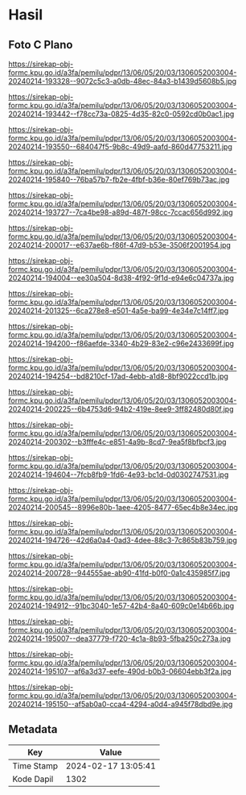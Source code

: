# Hasil

## Foto C Plano

https://sirekap-obj-formc.kpu.go.id/a3fa/pemilu/pdpr/13/06/05/20/03/1306052003004-20240214-193328--9072c5c3-a0db-48ec-84a3-b1439d5608b5.jpg

https://sirekap-obj-formc.kpu.go.id/a3fa/pemilu/pdpr/13/06/05/20/03/1306052003004-20240214-193442--f78cc73a-0825-4d35-82c0-0592cd0b0ac1.jpg

https://sirekap-obj-formc.kpu.go.id/a3fa/pemilu/pdpr/13/06/05/20/03/1306052003004-20240214-193550--684047f5-9b8c-49d9-aafd-860d47753211.jpg

https://sirekap-obj-formc.kpu.go.id/a3fa/pemilu/pdpr/13/06/05/20/03/1306052003004-20240214-195840--76ba57b7-fb2e-4fbf-b36e-80ef769b73ac.jpg

https://sirekap-obj-formc.kpu.go.id/a3fa/pemilu/pdpr/13/06/05/20/03/1306052003004-20240214-193727--7ca4be98-a89d-487f-98cc-7ccac656d992.jpg

https://sirekap-obj-formc.kpu.go.id/a3fa/pemilu/pdpr/13/06/05/20/03/1306052003004-20240214-200017--e637ae6b-f86f-47d9-b53e-3506f2001954.jpg

https://sirekap-obj-formc.kpu.go.id/a3fa/pemilu/pdpr/13/06/05/20/03/1306052003004-20240214-194004--ee30a504-8d38-4f92-9f1d-e94e6c04737a.jpg

https://sirekap-obj-formc.kpu.go.id/a3fa/pemilu/pdpr/13/06/05/20/03/1306052003004-20240214-201325--6ca278e8-e501-4a5e-ba99-4e34e7c14ff7.jpg

https://sirekap-obj-formc.kpu.go.id/a3fa/pemilu/pdpr/13/06/05/20/03/1306052003004-20240214-194200--f86aefde-3340-4b29-83e2-c96e2433699f.jpg

https://sirekap-obj-formc.kpu.go.id/a3fa/pemilu/pdpr/13/06/05/20/03/1306052003004-20240214-194254--bd8210cf-17ad-4ebb-a1d8-8bf9022ccd1b.jpg

https://sirekap-obj-formc.kpu.go.id/a3fa/pemilu/pdpr/13/06/05/20/03/1306052003004-20240214-200225--6b4753d6-94b2-419e-8ee9-3ff82480d80f.jpg

https://sirekap-obj-formc.kpu.go.id/a3fa/pemilu/pdpr/13/06/05/20/03/1306052003004-20240214-200302--b3fffe4c-e851-4a9b-8cd7-9ea5f8bfbcf3.jpg

https://sirekap-obj-formc.kpu.go.id/a3fa/pemilu/pdpr/13/06/05/20/03/1306052003004-20240214-194604--7fcb8fb9-1fd6-4e93-bc1d-0d0302747531.jpg

https://sirekap-obj-formc.kpu.go.id/a3fa/pemilu/pdpr/13/06/05/20/03/1306052003004-20240214-200545--8996e80b-1aee-4205-8477-65ec4b8e34ec.jpg

https://sirekap-obj-formc.kpu.go.id/a3fa/pemilu/pdpr/13/06/05/20/03/1306052003004-20240214-194726--42d6a0a4-0ad3-4dee-88c3-7c865b83b759.jpg

https://sirekap-obj-formc.kpu.go.id/a3fa/pemilu/pdpr/13/06/05/20/03/1306052003004-20240214-200728--944555ae-ab90-41fd-b0f0-0a1c435985f7.jpg

https://sirekap-obj-formc.kpu.go.id/a3fa/pemilu/pdpr/13/06/05/20/03/1306052003004-20240214-194912--91bc3040-1e57-42b4-8a40-609c0e14b66b.jpg

https://sirekap-obj-formc.kpu.go.id/a3fa/pemilu/pdpr/13/06/05/20/03/1306052003004-20240214-195007--dea37779-f720-4c1a-8b93-5fba250c273a.jpg

https://sirekap-obj-formc.kpu.go.id/a3fa/pemilu/pdpr/13/06/05/20/03/1306052003004-20240214-195107--af6a3d37-eefe-490d-b0b3-06604ebb3f2a.jpg

https://sirekap-obj-formc.kpu.go.id/a3fa/pemilu/pdpr/13/06/05/20/03/1306052003004-20240214-195150--af5ab0a0-cca4-4294-a0d4-a945f78dbd9e.jpg


## Metadata

| Key        | Value               |
| ---------- | ------------------- |
| Time Stamp | 2024-02-17 13:05:41 |
| Kode Dapil | 1302                |



